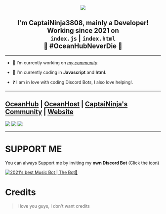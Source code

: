 <div align="center" style"border-radius:15px">
  <img src="https://cdn.discordapp.com/attachments/955354306746400816/969944003405565962/deku-midoriya-izuku.gif" style"width: 100%;border-radius:15px">
</div>

## <div align="center">I'm CaptaiNinja3808, mainly a Developer! Working since 2021 on <br>`index.js` | `index.html`<br>🚀 #OceanHubNeverDie 🚀</div>  
  
***

- 🔭 I’m currently working on [*my community*](https://linktr.ee/capcommunity)
  

- 🌱 I’m currently coding in **Javascript** and **html**.  
  

- ❓  I am in love with coding Discord Bots, I also love helping!.<br/>
  
***

## [OceanHub](https://discord.gg/Hgq6HB4fEE) | [OceanHost](https://discord.gg/Rac3pGtxg3) | [CaptaiNinja's Community](https://discord.gg/pMWsMpBFFM) | [Website](https://www.google.com/url?sa=i&url=https%3A%2F%2Fgiuridica.net%2Fpagina-in-manutenzione%2F&psig=AOvVaw3eypjBx0ML8MTyCsb8i3lZ&ust=1651409424650000&source=images&cd=vfe&ved=0CAwQjRxqFwoTCIi7-9Ppu_cCFQAAAAAdAAAAABAO)
<a href="https://discord.gg/Hgq6HB4fEE"><img src="https://discord.com/api/guilds/874579837518483476/widget.png?style=banner2"></a>
<a href="https://discord.gg/Rac3pGtxg3"><img src="https://discord.com/api/guilds/967832437986054186/widget.png?style=banner2"></a>
<a href="https://discord.gg/pMWsMpBFFM"><img src="https://discord.com/api/guilds/955354303646814258/widget.png?style=banner2"></a>

***

# SUPPORT ME

You can always Support me by inviting my **own Discord Bot** (Click the icon)

[![2021's best Music Bot | The Bot👑](https://cdn.discordapp.com/attachments/955354306746400816/969945702442610708/logonuovo.png)](http://communitybot.hostinggratis.it/)

# Credits

> I love you guys, I don't want credits
